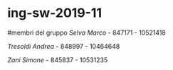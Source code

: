 # ing-sw-2019-11

#membri del gruppo
*Selva Marco* - 847171 - 10521418

*Tresoldi Andrea* - 848997 - 10464648

*Zani Simone* -  845837 - 10531235